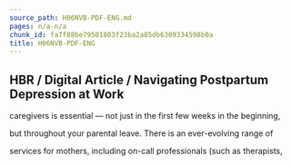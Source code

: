 ```yaml
---
source_path: H06NVB-PDF-ENG.md
pages: n/a-n/a
chunk_id: fa7f88be79501803f23ba2a05db6309334598b0a
title: H06NVB-PDF-ENG
---
```

## HBR / Digital Article / Navigating Postpartum Depression at Work

caregivers is essential — not just in the first few weeks in the beginning,

but throughout your parental leave. There is an ever-evolving range of

services for mothers, including on-call professionals (such as therapists,

